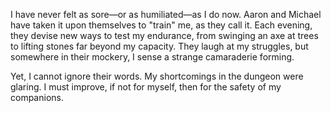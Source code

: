 I have never felt as sore—or as humiliated—as I do now. Aaron and Michael have taken it upon themselves to "train" me, as they call it. Each evening, they devise new ways to test my endurance, from swinging an axe at trees to lifting stones far beyond my capacity. They laugh at my struggles, but somewhere in their mockery, I sense a strange camaraderie forming.

Yet, I cannot ignore their words. My shortcomings in the dungeon were glaring. I must improve, if not for myself, then for the safety of my companions.